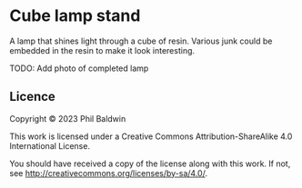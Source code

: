 # Cube lamp stand

A lamp that shines light through a cube of resin. Various junk could be embedded in the resin to make it look interesting.

TODO: Add photo of completed lamp

## Licence

Copyright © 2023 Phil Baldwin

This work is licensed under a Creative Commons Attribution-ShareAlike 4.0 International License.

You should have received a copy of the license along with this work. If not, see <http://creativecommons.org/licenses/by-sa/4.0/>.

